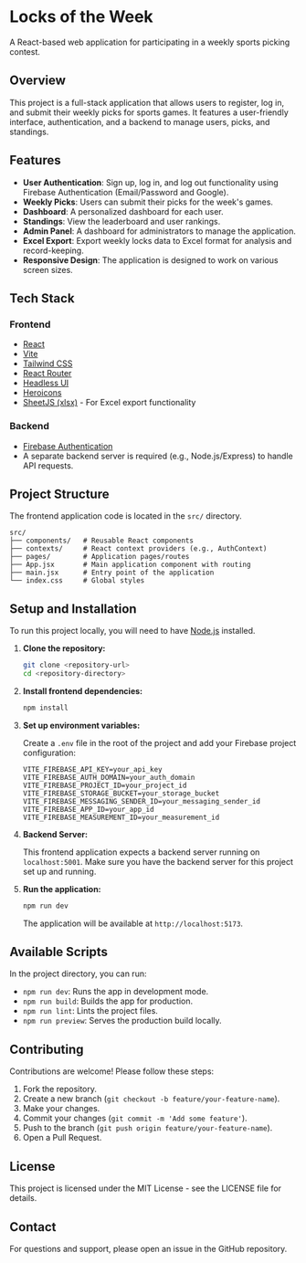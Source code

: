 # Locks of the Week

A React-based web application for participating in a weekly sports picking contest.

## Overview

This project is a full-stack application that allows users to register, log in, and submit their weekly picks for sports games. It features a user-friendly interface, authentication, and a backend to manage users, picks, and standings.

## Features

-   **User Authentication**: Sign up, log in, and log out functionality using Firebase Authentication (Email/Password and Google).
-   **Weekly Picks**: Users can submit their picks for the week's games.
-   **Dashboard**: A personalized dashboard for each user.
-   **Standings**: View the leaderboard and user rankings.
-   **Admin Panel**: A dashboard for administrators to manage the application.
-   **Excel Export**: Export weekly locks data to Excel format for analysis and record-keeping.
-   **Responsive Design**: The application is designed to work on various screen sizes.

## Tech Stack

### Frontend

-   [React](https://reactjs.org/)
-   [Vite](https://vitejs.dev/)
-   [Tailwind CSS](https://tailwindcss.com/)
-   [React Router](https://reactrouter.com/)
-   [Headless UI](https://headlessui.dev/)
-   [Heroicons](https://heroicons.com/)
-   [SheetJS (xlsx)](https://github.com/SheetJS/sheetjs) - For Excel export functionality

### Backend

-   [Firebase Authentication](https://firebase.google.com/docs/auth)
-   A separate backend server is required (e.g., Node.js/Express) to handle API requests.

## Project Structure

The frontend application code is located in the `src/` directory.

```
src/
├── components/   # Reusable React components
├── contexts/     # React context providers (e.g., AuthContext)
├── pages/        # Application pages/routes
├── App.jsx       # Main application component with routing
├── main.jsx      # Entry point of the application
└── index.css     # Global styles
```

## Setup and Installation

To run this project locally, you will need to have [Node.js](httpss://nodejs.org) installed.

1.  **Clone the repository:**
    ```bash
    git clone <repository-url>
    cd <repository-directory>
    ```

2.  **Install frontend dependencies:**
    ```bash
    npm install
    ```

3.  **Set up environment variables:**

    Create a `.env` file in the root of the project and add your Firebase project configuration:

    ```
    VITE_FIREBASE_API_KEY=your_api_key
    VITE_FIREBASE_AUTH_DOMAIN=your_auth_domain
    VITE_FIREBASE_PROJECT_ID=your_project_id
    VITE_FIREBASE_STORAGE_BUCKET=your_storage_bucket
    VITE_FIREBASE_MESSAGING_SENDER_ID=your_messaging_sender_id
    VITE_FIREBASE_APP_ID=your_app_id
    VITE_FIREBASE_MEASUREMENT_ID=your_measurement_id
    ```

4.  **Backend Server:**

    This frontend application expects a backend server running on `localhost:5001`. Make sure you have the backend server for this project set up and running.

5.  **Run the application:**
    ```bash
    npm run dev
    ```
    The application will be available at `http://localhost:5173`.

## Available Scripts

In the project directory, you can run:

-   `npm run dev`: Runs the app in development mode.
-   `npm run build`: Builds the app for production.
-   `npm run lint`: Lints the project files.
-   `npm run preview`: Serves the production build locally.

## Contributing

Contributions are welcome! Please follow these steps:

1.  Fork the repository.
2.  Create a new branch (`git checkout -b feature/your-feature-name`).
3.  Make your changes.
4.  Commit your changes (`git commit -m 'Add some feature'`).
5.  Push to the branch (`git push origin feature/your-feature-name`).
6.  Open a Pull Request.

## License

This project is licensed under the MIT License - see the LICENSE file for details.

## Contact

For questions and support, please open an issue in the GitHub repository. 